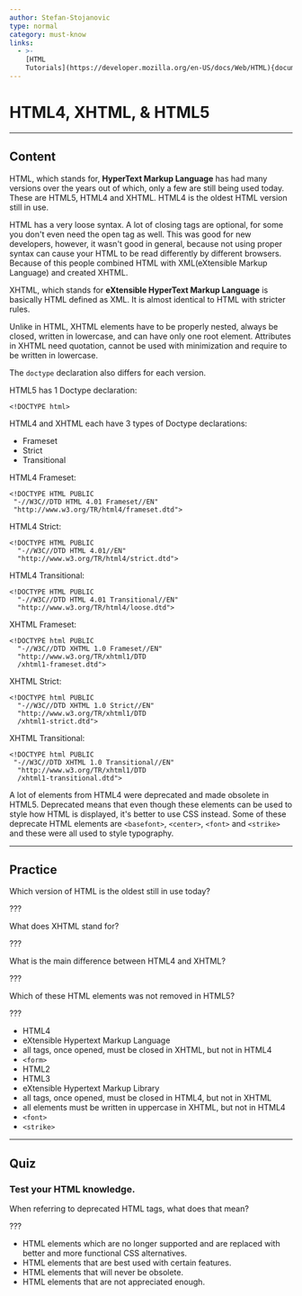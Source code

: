 ```yaml
---
author: Stefan-Stojanovic
type: normal
category: must-know
links:
  - >-
    [HTML
    Tutorials](https://developer.mozilla.org/en-US/docs/Web/HTML){documentation}
---
```


# HTML4, XHTML, & HTML5


---

## Content

HTML, which stands for, **HyperText Markup Language** has had many versions over the years out of which, only a few are still being used today. These are HTML5, HTML4 and XHTML. HTML4 is the oldest HTML version still in use.

HTML has a very loose syntax. A lot of closing tags are optional, for some you don't even need the open tag as well. This was good for new developers, however, it wasn't good in general, because not using proper syntax can cause your HTML to be read differently by different browsers. Because of this people combined HTML with XML(eXtensible Markup Language) and created XHTML.

XHTML, which stands for **eXtensible HyperText Markup Language** is basically HTML defined as XML. It is almost identical to HTML with stricter rules.

Unlike in HTML, XHTML elements have to be properly nested, always be closed, written in lowercase, and can have only one root element. Attributes in XHTML need quotation, cannot be used with minimization and require to be written in lowercase.

The `doctype` declaration also differs for each version.

HTML5 has 1 Doctype declaration:

```plain-text
<!DOCTYPE html>
```

HTML4 and XHTML each have 3 types of Doctype declarations:

- Frameset
- Strict
- Transitional

HTML4 Frameset:

```plain-text
<!DOCTYPE HTML PUBLIC
 "-//W3C//DTD HTML 4.01 Frameset//EN"
 "http://www.w3.org/TR/html4/frameset.dtd">
```

HTML4 Strict:

```plain-text
<!DOCTYPE HTML PUBLIC
  "-//W3C//DTD HTML 4.01//EN"
  "http://www.w3.org/TR/html4/strict.dtd">
```

HTML4 Transitional:

```plain-text
<!DOCTYPE HTML PUBLIC
  "-//W3C//DTD HTML 4.01 Transitional//EN"
  "http://www.w3.org/TR/html4/loose.dtd">
```

XHTML Frameset:

```plain-text
<!DOCTYPE html PUBLIC
  "-//W3C//DTD XHTML 1.0 Frameset//EN"
  "http://www.w3.org/TR/xhtml1/DTD
  /xhtml1-frameset.dtd">
```

XHTML Strict:

```plain-text
<!DOCTYPE html PUBLIC
  "-//W3C//DTD XHTML 1.0 Strict//EN"
  "http://www.w3.org/TR/xhtml1/DTD
  /xhtml1-strict.dtd">
```

XHTML Transitional:

```plain-text
<!DOCTYPE html PUBLIC
 "-//W3C//DTD XHTML 1.0 Transitional//EN"
  "http://www.w3.org/TR/xhtml1/DTD
  /xhtml1-transitional.dtd">
```

A lot of elements from HTML4 were deprecated and made obsolete in HTML5. Deprecated means that even though these elements can be used to style how HTML is displayed, it's better to use CSS instead. Some of these deprecate HTML elements are `<basefont>`, `<center>`, `<font>` and `<strike>` and these were all used to style typography. 


---

## Practice

Which version of HTML is the oldest still in use today?

???

What does XHTML stand for?

???

What is the main difference between HTML4 and XHTML?

???

Which of these HTML elements was not removed in HTML5?

???

- HTML4
- eXtensible Hypertext Markup Language
- all tags, once opened, must be closed in XHTML, but not in HTML4
- `<form>`
- HTML2
- HTML3
- eXtensible Hypertext Markup Library
- all tags, once opened, must be closed in HTML4, but not in XHTML
- all elements must be written in uppercase in XHTML, but not in HTML4
- `<font>`
- `<strike>`


---

## Quiz

### Test your HTML knowledge.


When referring to deprecated HTML tags, what does that mean?

???

- HTML elements which are no longer supported and are replaced with better and more functional CSS alternatives.
- HTML elements that are best used with certain features.
- HTML elements that will never be obsolete.
- HTML elements that are not appreciated enough.
 
